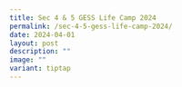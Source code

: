 ```yaml
---
title: Sec 4 & 5 GESS Life Camp 2024
permalink: /sec-4-5-gess-life-camp-2024/
date: 2024-04-01
layout: post
description: ""
image: ""
variant: tiptap
---
```

